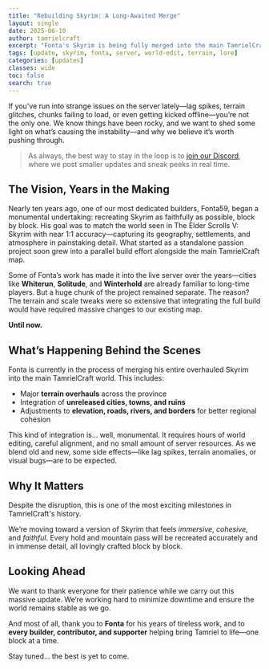 ```yaml
---
title: "Rebuilding Skyrim: A Long-Awaited Merge"
layout: single
date: 2025-06-10
author: tamrielcraft
excerpt: "Fonta's Skyrim is being fully merged into the main TamrielCraft map — and it’s a massive step forward for the project."
tags: [update, skyrim, fonta, server, world-edit, terrain, lore]
categories: [updates]
classes: wide
toc: false
search: true
---
```


If you've run into strange issues on the server lately—lag spikes, terrain glitches, chunks failing to load, or even getting kicked offline—you’re not the only one. We know things have been rocky, and we want to shed some light on what’s causing the instability—and why we believe it’s worth pushing through.

> As always, the best way to stay in the loop is to [join our Discord](https://discord.gg/ApShrYn), where we post smaller updates and sneak peeks in real time.

## The Vision, Years in the Making

Nearly ten years ago, one of our most dedicated builders, Fonta59, began a monumental undertaking: recreating Skyrim as faithfully as possible, block by block. His goal was to match the world seen in The Elder Scrolls V: Skyrim with near 1:1 accuracy—capturing its geography, settlements, and atmosphere in painstaking detail. What started as a standalone passion project soon grew into a parallel build effort alongside the main TamrielCraft map.

Some of Fonta’s work has made it into the live server over the years—cities like **Whiterun**, **Solitude**, and **Winterhold** are already familiar to long-time players. But a huge chunk of the project remained separate. The reason? The terrain and scale tweaks were so extensive that integrating the full build would have required massive changes to our existing map.

**Until now.**

## What’s Happening Behind the Scenes

Fonta is currently in the process of merging his entire overhauled Skyrim into the main TamrielCraft world. This includes:

- Major **terrain overhauls** across the province  
- Integration of **unreleased cities, towns, and ruins**  
- Adjustments to **elevation, roads, rivers, and borders** for better regional cohesion

This kind of integration is... well, monumental. It requires hours of world editing, careful alignment, and no small amount of server resources. As we blend old and new, some side effects—like lag spikes, terrain anomalies, or visual bugs—are to be expected.

## Why It Matters

Despite the disruption, this is one of the most exciting milestones in TamrielCraft's history.

We’re moving toward a version of Skyrim that feels *immersive*, *cohesive*, and *faithful*. Every hold and mountain pass will be recreated accurately and in immense detail, all lovingly crafted block by block.

## Looking Ahead

We want to thank everyone for their patience while we carry out this massive update. We’re working hard to minimize downtime and ensure the world remains stable as we go.

And most of all, thank you to **Fonta** for his years of tireless work, and to **every builder, contributor, and supporter** helping bring Tamriel to life—one block at a time.

Stay tuned... the best is yet to come.
